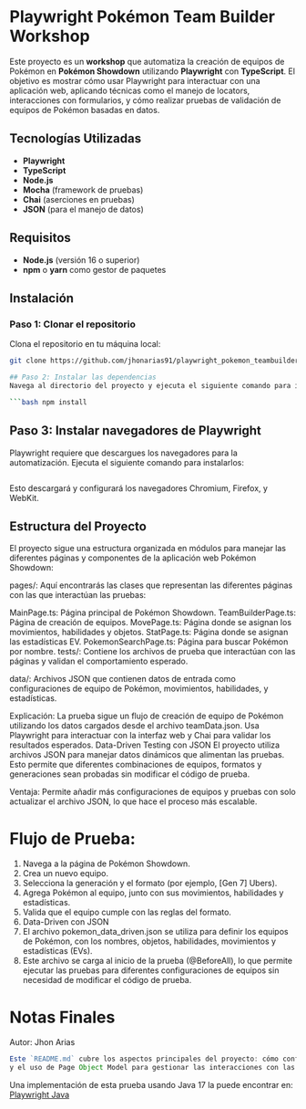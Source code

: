 # Playwright Pokémon Team Builder Workshop

Este proyecto es un **workshop** que automatiza la creación de equipos de Pokémon en **Pokémon Showdown** utilizando **Playwright** con **TypeScript**. El objetivo es mostrar cómo usar Playwright para interactuar con una aplicación web, aplicando técnicas como el manejo de locators, interacciones con formularios, y cómo realizar pruebas de validación de equipos de Pokémon basadas en datos.

## Tecnologías Utilizadas
- **Playwright**
- **TypeScript**
- **Node.js**
- **Mocha** (framework de pruebas)
- **Chai** (aserciones en pruebas)
- **JSON** (para el manejo de datos)

## Requisitos
- **Node.js** (versión 16 o superior)
- **npm** o **yarn** como gestor de paquetes

## Instalación

### Paso 1: Clonar el repositorio

Clona el repositorio en tu máquina local:

```bash
git clone https://github.com/jhonarias91/playwright_pokemon_teambuilder_workshop.git

## Paso 2: Instalar las dependencias
Navega al directorio del proyecto y ejecuta el siguiente comando para instalar todas las dependencias:

```bash npm install 
```

## Paso 3: Instalar navegadores de Playwright
Playwright requiere que descargues los navegadores para la automatización. Ejecuta el siguiente comando para instalarlos:

```bash npx playwright install 
```
Esto descargará y configurará los navegadores Chromium, Firefox, y WebKit.

## Estructura del Proyecto
El proyecto sigue una estructura organizada en módulos para manejar las diferentes páginas y componentes de la aplicación web Pokémon Showdown:

pages/: Aquí encontrarás las clases que representan las diferentes páginas con las que interactúan las pruebas:

MainPage.ts: Página principal de Pokémon Showdown.
TeamBuilderPage.ts: Página de creación de equipos.
MovePage.ts: Página donde se asignan los movimientos, habilidades y objetos.
StatPage.ts: Página donde se asignan las estadísticas EV.
PokemonSearchPage.ts: Página para buscar Pokémon por nombre.
tests/: Contiene los archivos de prueba que interactúan con las páginas y validan el comportamiento esperado.

data/: Archivos JSON que contienen datos de entrada como configuraciones de equipo de Pokémon, movimientos, habilidades, y estadísticas.

Explicación:
La prueba sigue un flujo de creación de equipo de Pokémon utilizando los datos cargados desde el archivo teamData.json.
Usa Playwright para interactuar con la interfaz web y Chai para validar los resultados esperados.
Data-Driven Testing con JSON
El proyecto utiliza archivos JSON para manejar datos dinámicos que alimentan las pruebas. Esto permite que diferentes combinaciones de equipos, formatos y generaciones sean probadas sin modificar el código de prueba.

Ventaja: Permite añadir más configuraciones de equipos y pruebas con solo actualizar el archivo JSON, lo que hace el proceso más escalable.


# Flujo de Prueba:

1. Navega a la página de Pokémon Showdown.
2. Crea un nuevo equipo.
3. Selecciona la generación y el formato (por ejemplo, [Gen 7] Ubers).
4. Agrega Pokémon al equipo, junto con sus movimientos, habilidades y estadísticas.
5. Valida que el equipo cumple con las reglas del formato.
6. Data-Driven con JSON
7. El archivo pokemon_data_driven.json se utiliza para definir los equipos de Pokémon, con los nombres, objetos, habilidades, movimientos y estadísticas (EVs).
8. Este archivo se carga al inicio de la prueba (@BeforeAll), lo que permite ejecutar las pruebas para diferentes configuraciones de equipos sin necesidad de modificar el código de prueba.

# Notas Finales
Autor: Jhon Arias

```javascript
Este `README.md` cubre los aspectos principales del proyecto: cómo configurarlo, cómo funciona el data-driven testing con JSON, 
y el uso de Page Object Model para gestionar las interacciones con las páginas web. 
```

Una implementación de esta prueba usando Java 17 la puede encontrar en:
[Playwright Java](https://github.com/jhonarias91/playwright_pokemon_teambuilder_java)

